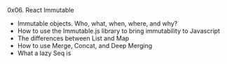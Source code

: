 0x06. React Immutable

* Immutable objects. Who, what, when, where, and why?
* How to use the Immutable.js library to bring immutability to Javascript
* The differences between List and Map
* How to use Merge, Concat, and Deep Merging
* What a lazy Seq is
